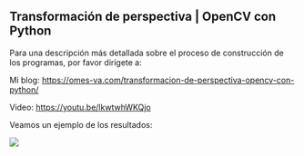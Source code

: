 ## Transformación de perspectiva | OpenCV con Python

Para una descripción más detallada sobre el proceso de construcción de los programas, por favor dirígete a:

Mi blog: https://omes-va.com/transformacion-de-perspectiva-opencv-con-python/

Video: https://youtu.be/lkwtwhWKQjo

Veamos un ejemplo de los resultados:

![](transfPerspectiva.gif)
